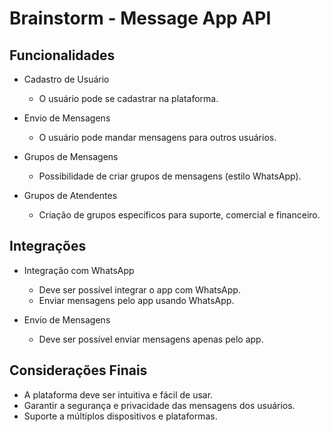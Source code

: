 # Brainstorm - Message App API

## Funcionalidades

- Cadastro de Usuário
    - O usuário pode se cadastrar na plataforma.

- Envio de Mensagens
    - O usuário pode mandar mensagens para outros usuários.

- Grupos de Mensagens
    - Possibilidade de criar grupos de mensagens (estilo WhatsApp).

- Grupos de Atendentes
    - Criação de grupos específicos para suporte, comercial e financeiro.

## Integrações

- Integração com WhatsApp
    - Deve ser possível integrar o app com WhatsApp.
    - Enviar mensagens pelo app usando WhatsApp.

- Envio de Mensagens
    - Deve ser possível enviar mensagens apenas pelo app.

## Considerações Finais

- A plataforma deve ser intuitiva e fácil de usar.
- Garantir a segurança e privacidade das mensagens dos usuários.
- Suporte a múltiplos dispositivos e plataformas.
